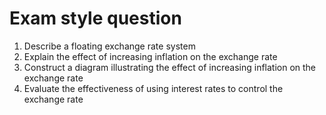 # Exam style question

1. Describe a floating exchange rate system
2. Explain the effect of increasing inflation on the exchange rate
3. Construct a diagram illustrating the effect of increasing inflation on the exchange rate
4. Evaluate the effectiveness of using interest rates to control the exchange rate